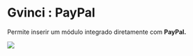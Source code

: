 # Gvinci : PayPal

Permite inserir um módulo integrado diretamente com **PayPal.**

![](http://www.gvinci.com.br/manual/8_056.png)


